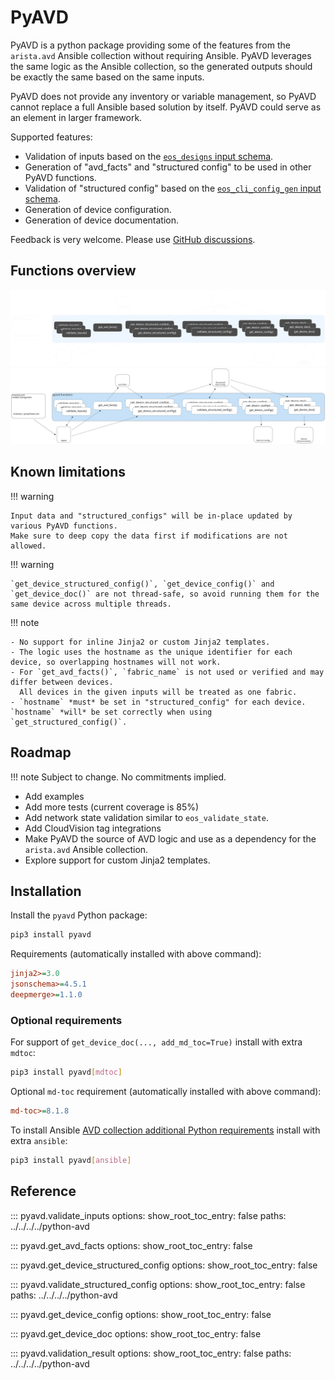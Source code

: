 <!--
  ~ Copyright (c) 2023-2024 Arista Networks, Inc.
  ~ Use of this source code is governed by the Apache License 2.0
  ~ that can be found in the LICENSE file.
  -->

# PyAVD

PyAVD is a python package providing some of the features from the `arista.avd` Ansible collection without requiring Ansible. PyAVD leverages the same logic as the Ansible collection, so the generated outputs should be exactly the same based on the same inputs.

PyAVD does not provide any inventory or variable management, so PyAVD cannot replace a full Ansible based solution by itself. PyAVD could serve as an element in larger framework.

Supported features:

- Validation of inputs based on the [`eos_designs` input schema](../roles/eos_designs/docs/input-variables.md).
- Generation of "avd_facts" and "structured config" to be used in other PyAVD functions.
- Validation of "structured config" based on the [`eos_cli_config_gen` input schema](../roles/eos_cli_config_gen/docs/input-variables.md).
- Generation of device configuration.
- Generation of device documentation.

Feedback is very welcome. Please use [GitHub discussions](https://github.com/aristanetworks/avd/discussions).

## Functions overview

![Arista AVD Overview](_media/pyavd_functions_dark.svg#only-dark)
![Arista AVD Overview](_media/pyavd_functions_light.svg#only-light)

## Known limitations

!!! warning

    Input data and "structured_configs" will be in-place updated by various PyAVD functions.
    Make sure to deep copy the data first if modifications are not allowed.

!!! warning

    `get_device_structured_config()`, `get_device_config()` and `get_device_doc()` are not thread-safe, so avoid running them for the same device across multiple threads.

!!! note

    - No support for inline Jinja2 or custom Jinja2 templates.
    - The logic uses the hostname as the unique identifier for each device, so overlapping hostnames will not work.
    - For `get_avd_facts()`, `fabric_name` is not used or verified and may differ between devices.
      All devices in the given inputs will be treated as one fabric.
    - `hostname` *must* be set in "structured_config" for each device. `hostname` *will* be set correctly when using `get_structured_config()`.

## Roadmap

!!! note
    Subject to change. No commitments implied.

- Add examples
- Add more tests (current coverage is 85%)
- Add network state validation similar to `eos_validate_state`.
- Add CloudVision tag integrations
- Make PyAVD the source of AVD logic and use as a dependency for the `arista.avd` Ansible collection.
- Explore support for custom Jinja2 templates.

## Installation

Install the `pyavd` Python package:

```sh
pip3 install pyavd
```

Requirements (automatically installed with above command):

```ini
jinja2>=3.0
jsonschema>=4.5.1
deepmerge>=1.1.0
```

### Optional requirements

For support of `get_device_doc(..., add_md_toc=True)` install with extra `mdtoc`:

```sh
pip3 install pyavd[mdtoc]
```

Optional `md-toc` requirement (automatically installed with above command):

```ini
md-toc>=8.1.8
```

To install Ansible [AVD collection additional Python requirements](installation/collection-installation.md#additional-python-libraries-required) install with extra `ansible`:

```sh
pip3 install pyavd[ansible]
```

## Reference

::: pyavd.validate_inputs
    options:
      show_root_toc_entry: false
      paths: ../../../../python-avd

::: pyavd.get_avd_facts
    options:
      show_root_toc_entry: false

::: pyavd.get_device_structured_config
    options:
      show_root_toc_entry: false

::: pyavd.validate_structured_config
    options:
      show_root_toc_entry: false
      paths: ../../../../python-avd

::: pyavd.get_device_config
    options:
      show_root_toc_entry: false

::: pyavd.get_device_doc
    options:
      show_root_toc_entry: false

::: pyavd.validation_result
    options:
      show_root_toc_entry: false
      paths: ../../../../python-avd
